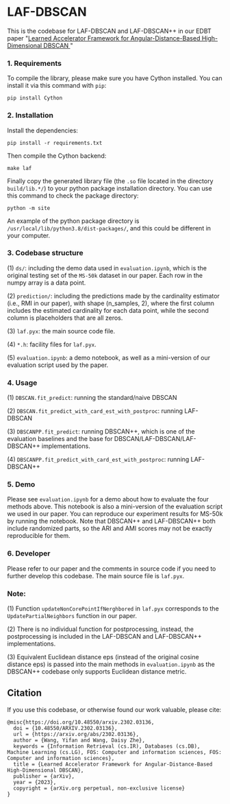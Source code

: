 # LAF-DBSCAN
This is the codebase for LAF-DBSCAN and LAF-DBSCAN++ in our EDBT paper "[Learned Accelerator Framework for Angular-Distance-Based High-Dimensional DBSCAN
](https://arxiv.org/abs/2302.03136)"

### 1. Requirements
To compile the library, please make sure you have Cython installed. You can install it via this command with `pip`:
```
pip install Cython
```

### 2. Installation
Install the dependencies:
```
pip install -r requirements.txt
```
Then compile the Cython backend:
```
make laf
```
Finally copy the generated library file (the `.so` file located in the directory `build/lib.*/`) to your python package installation directory. You can use this command to check the package directory:
```
python -m site
```
An example of the python package directory is `/usr/local/lib/python3.8/dist-packages/`, and this could be different in your computer. 

### 3. Codebase structure
(1) `ds/`: including the demo data used in `evaluation.ipynb`, which is the original testing set of the `MS-50k` dataset in our paper. Each row in the numpy array is a data point.

(2) `prediction/`: including the predictions made by the cardinality estimator (i.e., RMI in our paper), with shape (n_samples, 2), where the first column includes the estimated cardinality for each data point, while the second column is placeholders that are all zeros.  

(3) `laf.pyx`: the main source code file. 

(4) `*.h`: facility files for `laf.pyx`.

(5) `evaluation.ipynb`: a demo notebook, as well as a mini-version of our evaluation script used by the paper.


### 4. Usage
(1) `DBSCAN.fit_predict`: running the standard/naive DBSCAN

(2) `DBSCAN.fit_predict_with_card_est_with_postproc`: running LAF-DBSCAN

(3) `DBSCANPP.fit_predict`: running DBSCAN++, which is one of the evaluation baselines and the base for DBSCAN/LAF-DBSCAN/LAF-DBSCAN++ implementations.

(4) `DBSCANPP.fit_predict_with_card_est_with_postproc`: running LAF-DBSCAN++


### 5. Demo
Please see `evaluation.ipynb` for a demo about how to evaluate the four methods above. This notebook is also a mini-version of the evaluation script we used in our paper. You can reproduce our experiment results for MS-50k by running the notebook. Note that DBSCAN++ and LAF-DBSCAN++ both include randomized parts, so the ARI and AMI scores may not be exactly reproducible for them.   

### 6. Developer
Please refer to our paper and the comments in source code if you need to further develop this codebase. The main source file is `laf.pyx`.

### Note:
(1) Function `updateNonCorePointIfNerghbored` in `laf.pyx` corresponds to the `UpdatePartialNeighbors` function in our paper.

(2) There is no individual function for postprocessing, instead, the postprocessing is included in the LAF-DBSCAN and LAF-DBSCAN++ implementations. 

(3) Equivalent Euclidean distance eps (instead of the original cosine distance eps) is passed into the main methods in `evaluation.ipynb` as the DBSCAN++ codebase only supports Euclidean distance metric.

## Citation

If you use this codebase, or otherwise found our work valuable, please cite:

```
@misc{https://doi.org/10.48550/arxiv.2302.03136,
  doi = {10.48550/ARXIV.2302.03136},
  url = {https://arxiv.org/abs/2302.03136},
  author = {Wang, Yifan and Wang, Daisy Zhe},
  keywords = {Information Retrieval (cs.IR), Databases (cs.DB), Machine Learning (cs.LG), FOS: Computer and information sciences, FOS: Computer and information sciences},
  title = {Learned Accelerator Framework for Angular-Distance-Based High-Dimensional DBSCAN},
  publisher = {arXiv},
  year = {2023}, 
  copyright = {arXiv.org perpetual, non-exclusive license}
}
```
